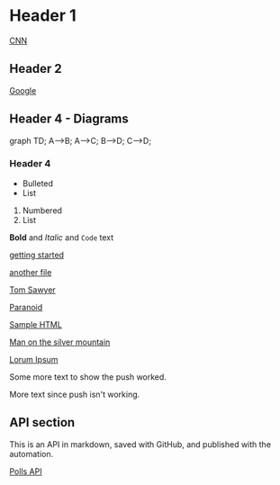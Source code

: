 # Header 1

[CNN](http://www.cnn.com)

## Header 2

[Google](http://www.google.com)

## Header 4 - Diagrams

<div class="mermaid">
graph TD;
    A-->B;
    A-->C;
    B-->D;
    C-->D;
</div>

### Header 4

- Bulleted
- List

1. Numbered
2. List

**Bold** and _Italic_ and `Code` text

[getting started](docs/getting-started.md)

[another file](docs/another-doc.md)

[Tom Sawyer](docs/tom-sawyer.md)

[Paranoid](docs/paranoid.md)

[Sample HTML](docs/lyrics/sample-HTML.html)

[Man on the silver mountain](docs/lyrics/man-on-the-silver-mountain.html)

[Lorum Ipsum](docs/random-text/lorum-ipsum.md)

Some more text to show the push worked.

More text since push isn't working.

## API section

This is an API in markdown, saved with GitHub, and published with the automation.

[Polls API](docs/APIs/api-polls.md)
